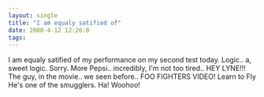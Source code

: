 ```yaml
---
layout: single
title: "I am equaly satified of"
date: 2000-4-12 12:26:0
tags: 
---
```


I am equaly satified of my performance on my second test today. Logic.. a, sweet logic. Sorry. More Pepsi.. incredibly, I'm not too tired.. HEY LYNE!!! The guy, in the movie.. we seen before.. FOO FIGHTERS VIDEO! Learn to Fly He's one of the smugglers. Ha! Woohoo!

